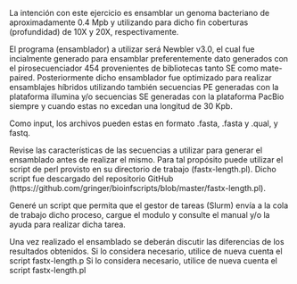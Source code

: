 <!DOCTYPE html>
<html>
<body>
<p> La intención con este ejercicio es ensamblar un genoma bacteriano de aproximadamente 0.4 Mpb y utilizando para dicho fin coberturas (profundidad) de 10X y 20X, respectivamente.</p>
<p>El programa (ensamblador) a utilizar será Newbler v3.0, el cual fue incialmente generado para ensamblar preferentemente dato generados con el pirosecuenciador 454 provenientes de bibliotecas tanto SE como mate-paired. Posteriormente dicho ensamblador fue optimizado para realizar ensamblajes híbridos utilizando también secuencias PE generadas con la plataforma illumina y/o secuencias SE generadas con la plataforma PacBio siempre y cuando estas no excedan una longitud de 30 Kpb.</p>
<p>Como input, los archivos pueden estas en formato .fasta, .fasta y .qual, y fastq.</p>
<p>Revise las características de las secuencias a utilizar para generar el ensamblado antes de realizar el mismo. Para tal propósito puede utilizar el script de perl provisto en su directorio de trabajo (fastx-length.pl). Dicho script fue descargado del repositorio GitHub (https://github.com/gringer/bioinfscripts/blob/master/fastx-length.pl).</p>
<p>Generé un script que permita que el gestor de tareas (Slurm) envía a la cola de trabajo dicho proceso, cargue el modulo y consulte el manual y/o la ayuda para realizar dicha tarea.</p>
<p>Una vez realizado el ensamblado se deberán discutir las diferencias de los resultados obtenidos. Si lo considera necesario, utilice de nueva cuenta el script fastx-length.p Si lo considera necesario, utilice de nueva cuenta el script fastx-length.pl</p>
</body>
</html>
